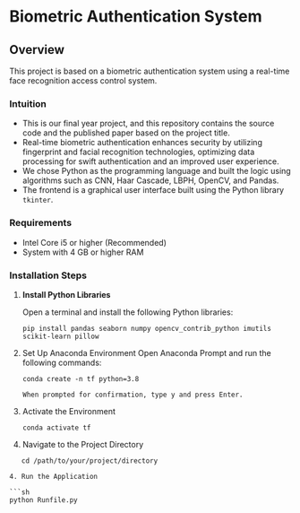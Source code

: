 # Biometric Authentication System

## Overview
This project is based on a biometric authentication system using a real-time face recognition access control system.

### Intuition
- This is our final year project, and this repository contains the source code and the published paper based on the project title.
- Real-time biometric authentication enhances security by utilizing fingerprint and facial recognition technologies, optimizing data processing for swift authentication and an improved user experience.
- We chose Python as the programming language and built the logic using algorithms such as CNN, Haar Cascade, LBPH, OpenCV, and Pandas.
- The frontend is a graphical user interface built using the Python library `tkinter`.

### Requirements
- Intel Core i5 or higher (Recommended)
- System with 4 GB or higher RAM

### Installation Steps

1. **Install Python Libraries**

   Open a terminal and install the following Python libraries:
   ```
   pip install pandas seaborn numpy opencv_contrib_python imutils scikit-learn pillow

2. Set Up Anaconda Environment
   Open Anaconda Prompt and run the following commands:

   ```
   conda create -n tf python=3.8

   When prompted for confirmation, type y and press Enter.

3. Activate the Environment
   ```
   conda activate tf

4. Navigate to the Project Directory

```
   cd /path/to/your/project/directory

4. Run the Application

```sh
python Runfile.py
